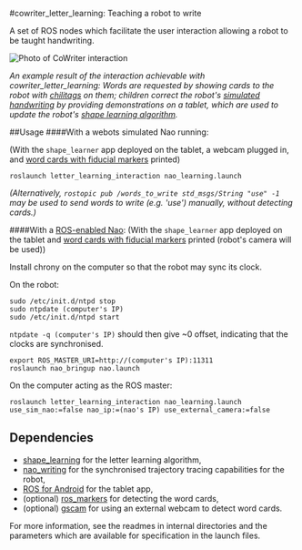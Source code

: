 #cowriter_letter_learning: Teaching a robot to write

A set of ROS nodes which facilitate the user interaction allowing a robot to be taught handwriting.

![Photo of CoWriter interaction](https://github.com/chili-epfl/cowriter_letter_learning/raw/master/doc/cowriter_demo.jpg)

*An example result of the interaction achievable with cowriter_letter_learning: Words are requested by showing cards to the robot with [chilitags](https://github.com/chili-epfl/chilitags) on them; children correct the robot's [simulated handwriting](https://github.com/chili-epfl/nao_writing) by providing demonstrations on a tablet, which are used to update the robot's [shape learning algorithm](https://github.com/chili-epfl/shape_learning).*

##Usage
####With a webots simulated Nao running:

(With the `shape_learner` app deployed on the tablet, a webcam plugged in, and [word cards with fiducial markers](https://github.com/chili-epfl/cowriter_letter_learning/raw/master/doc/tags5-9_wordgame_robotWriting.pdf) printed)

```
roslaunch letter_learning_interaction nao_learning.launch
```

*(Alternatively, `rostopic pub /words_to_write std_msgs/String "use" -1` may be used to send words to write (e.g. 'use') manually, without detecting cards.)*

####With a [ROS-enabled Nao](https://github.com/ros-nao/nao_robot):
(With the `shape_learner` app deployed on the tablet and [word cards with fiducial markers](https://github.com/chili-epfl/cowriter_letter_learning/raw/master/doc/tags5-9_wordgame_robotWriting.pdf) printed (robot's camera will be used))

Install chrony on the computer so that the robot may sync its clock.

On the robot:

```
sudo /etc/init.d/ntpd stop
sudo ntpdate (computer's IP)
sudo /etc/init.d/ntpd start
```

`ntpdate -q (computer's IP)` should then give ~0 offset, indicating that the clocks are synchronised.

```
export ROS_MASTER_URI=http://(computer's IP):11311
roslaunch nao_bringup nao.launch
```

On the computer acting as the ROS master:

```
roslaunch letter_learning_interaction nao_learning.launch use_sim_nao:=false nao_ip:=(nao's IP) use_external_camera:=false
```

Dependencies
------------
- [shape_learning](https://github.com/chili-epfl/shape_learning) for the letter learning algorithm,
- [nao_writing](https://github.com/chili-epfl/nao_writing) for the synchronised trajectory tracing capabilities for the robot,
- [ROS for Android](https://github.com/rosjava/rosjava_core) for the tablet app,
- (optional) [ros_markers](https://github.com/chili-epfl/ros_markers) for detecting the word cards,
- (optional) [gscam](https://github.com/ros-drivers/gscam) for using an external webcam to detect word cards.

For more information, see the readmes in internal directories and the parameters which are available for specification in the launch files.

